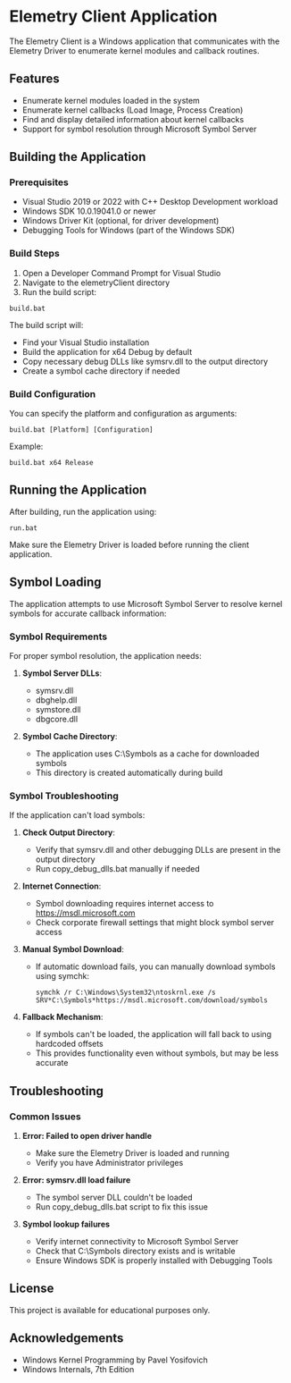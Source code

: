 # Elemetry Client Application

The Elemetry Client is a Windows application that communicates with the Elemetry Driver to enumerate kernel modules and callback routines.

## Features

- Enumerate kernel modules loaded in the system
- Enumerate kernel callbacks (Load Image, Process Creation)
- Find and display detailed information about kernel callbacks
- Support for symbol resolution through Microsoft Symbol Server

## Building the Application

### Prerequisites

- Visual Studio 2019 or 2022 with C++ Desktop Development workload
- Windows SDK 10.0.19041.0 or newer
- Windows Driver Kit (optional, for driver development)
- Debugging Tools for Windows (part of the Windows SDK)

### Build Steps

1. Open a Developer Command Prompt for Visual Studio
2. Navigate to the elemetryClient directory
3. Run the build script:

```
build.bat
```

The build script will:
- Find your Visual Studio installation
- Build the application for x64 Debug by default
- Copy necessary debug DLLs like symsrv.dll to the output directory
- Create a symbol cache directory if needed

### Build Configuration

You can specify the platform and configuration as arguments:

```
build.bat [Platform] [Configuration]
```

Example:
```
build.bat x64 Release
```

## Running the Application

After building, run the application using:

```
run.bat
```

Make sure the Elemetry Driver is loaded before running the client application.

## Symbol Loading

The application attempts to use Microsoft Symbol Server to resolve kernel symbols for accurate callback information:

### Symbol Requirements

For proper symbol resolution, the application needs:

1. **Symbol Server DLLs**: 
   - symsrv.dll
   - dbghelp.dll
   - symstore.dll
   - dbgcore.dll

2. **Symbol Cache Directory**:
   - The application uses C:\Symbols as a cache for downloaded symbols
   - This directory is created automatically during build

### Symbol Troubleshooting

If the application can't load symbols:

1. **Check Output Directory**:
   - Verify that symsrv.dll and other debugging DLLs are present in the output directory
   - Run copy_debug_dlls.bat manually if needed

2. **Internet Connection**:
   - Symbol downloading requires internet access to https://msdl.microsoft.com
   - Check corporate firewall settings that might block symbol server access

3. **Manual Symbol Download**:
   - If automatic download fails, you can manually download symbols using symchk:
     ```
     symchk /r C:\Windows\System32\ntoskrnl.exe /s SRV*C:\Symbols*https://msdl.microsoft.com/download/symbols
     ```

4. **Fallback Mechanism**:
   - If symbols can't be loaded, the application will fall back to using hardcoded offsets
   - This provides functionality even without symbols, but may be less accurate

## Troubleshooting

### Common Issues

1. **Error: Failed to open driver handle**
   - Make sure the Elemetry Driver is loaded and running
   - Verify you have Administrator privileges

2. **Error: symsrv.dll load failure**
   - The symbol server DLL couldn't be loaded
   - Run copy_debug_dlls.bat script to fix this issue

3. **Symbol lookup failures**
   - Verify internet connectivity to Microsoft Symbol Server
   - Check that C:\Symbols directory exists and is writable
   - Ensure Windows SDK is properly installed with Debugging Tools

## License

This project is available for educational purposes only.

## Acknowledgements

- Windows Kernel Programming by Pavel Yosifovich
- Windows Internals, 7th Edition 